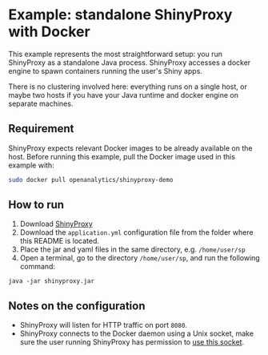 # Example: standalone ShinyProxy with Docker

This example represents the most straightforward setup: you run ShinyProxy as a standalone Java process. ShinyProxy accesses a docker engine to spawn containers running the user's Shiny apps.

There is no clustering involved here: everything runs on a single host, or maybe two hosts if you have your Java runtime and docker engine on separate machines.

## Requirement

ShinyProxy expects relevant Docker images to be already available on the host. Before running this example, pull the Docker image used in this example with:

```bash
sudo docker pull openanalytics/shinyproxy-demo
```

## How to run

1. Download [ShinyProxy](https://www.shinyproxy.io/downloads "ShinyProxy website")
2. Download the `application.yml` configuration file from the folder where this README is located.
3. Place the jar and yaml files in the same directory, e.g. `/home/user/sp`
4. Open a terminal, go to the directory `/home/user/sp`, and run the following command:

`java -jar shinyproxy.jar`

## Notes on the configuration

- ShinyProxy will listen for HTTP traffic on port `8080`.
- ShinyProxy connects to the Docker daemon using a Unix socket, make sure the
  user running ShinyProxy has permission
  to [use this socket](https://shinyproxy.io/documentation/getting-started/#access-to-docker-daemon).
